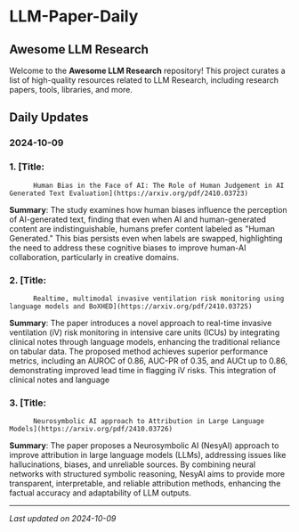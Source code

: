 # LLM-Paper-Daily

## Awesome LLM Research

Welcome to the **Awesome LLM Research** repository! This project curates a list of high-quality resources related to LLM Research, including research papers, tools, libraries, and more.

## Daily Updates

### 2024-10-09

### 1. [Title:
          Human Bias in the Face of AI: The Role of Human Judgement in AI Generated Text Evaluation](https://arxiv.org/pdf/2410.03723)
**Summary**: The study examines how human biases influence the perception of AI-generated text, finding that even when AI and human-generated content are indistinguishable, humans prefer content labeled as "Human Generated." This bias persists even when labels are swapped, highlighting the need to address these cognitive biases to improve human-AI collaboration, particularly in creative domains.

### 2. [Title:
          Realtime, multimodal invasive ventilation risk monitoring using language models and BoXHED](https://arxiv.org/pdf/2410.03725)
**Summary**: The paper introduces a novel approach to real-time invasive ventilation (iV) risk monitoring in intensive care units (ICUs) by integrating clinical notes through language models, enhancing the traditional reliance on tabular data. The proposed method achieves superior performance metrics, including an AUROC of 0.86, AUC-PR of 0.35, and AUCt up to 0.86, demonstrating improved lead time in flagging iV risks. This integration of clinical notes and language

### 3. [Title:
          Neurosymbolic AI approach to Attribution in Large Language Models](https://arxiv.org/pdf/2410.03726)
**Summary**: The paper proposes a Neurosymbolic AI (NesyAI) approach to improve attribution in large language models (LLMs), addressing issues like hallucinations, biases, and unreliable sources. By combining neural networks with structured symbolic reasoning, NesyAI aims to provide more transparent, interpretable, and reliable attribution methods, enhancing the factual accuracy and adaptability of LLM outputs.



---

*Last updated on 2024-10-09*